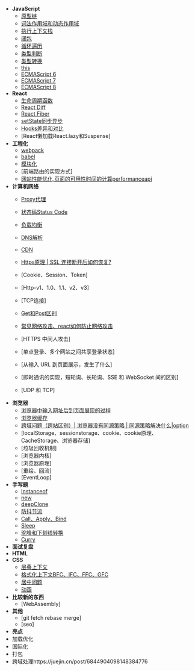 - **JavaScript**
  - [原型链](base/javascript/prototypeChain.md)
  - [词法作用域和动态作用域](base/javascript/scope.md)
  - [执行上下文栈](base/javascript/ecStack.md)
  <!-- - [变量对象](base/javascript/vo.md) -->
  <!-- - [作用域链](base/javascript/scopeChain.md) -->
  <!-- - [执行上下文](base/javascript/ec.md) -->
  - [闭包](base)
  - [循环遍历](base)
  - [类型判断](base)
  - [类型转换](base)
  - [this](base)
  - [ECMAScript 6](base)
  - [ECMAScript 7](base)
  - [ECMAScript 8](base)
- **React**
  - [生命周期函数](base/guide.md)
  - [React Diff](base/guide.md)
  - [React Fiber](base)
  - [setState同步异步](base/)
  - [Hooks差异和对比](base/)
  - [React懒加载React.lazy和Suspense]
- **工程化**
  - [webpack](base/project/webpack.md)
  - [babel](base/project/babel.md)
  - [模块化](base/project/babel.md)
  - [前端路由的实现方式]
  - [网站性能优化,页面的可用性时间的计算performanceapi](https://mp.weixin.qq.com/s?__biz=MzUxMTcwOTM4Mg==&mid=2247483962&idx=1&sn=f9337ad983c6303811eb43d07d9f23d5&chksm=f96edb93ce195285943211e645cc683989826abdaaa8ab0b073a20761369ed04843c835c50b7#rd)
- **计算机网络**
  - [Proxy代理](base/network/proxy.md)
  - [状态码Status Code](base/network/code.md)
  - [负载均衡](base/network/loadBalance.md)

  - [DNS解析](base/network/dns.md)
  - [CDN](base/network/cdn.md)
  - [Https原理 | SSL 连接断开后如何恢复?](base/network/https.md)
  - [Cookie、Session、Token]
  - [Http-v1、1.0、1.1、v2、v3]
  - [TCP连接]
  - [Get和Post区别](base/network/request.md)
  - [常见网络攻击、react如何防止网络攻击](base/network/attacks.md)
  - [HTTPS 中间人攻击]
  - [单点登录、多个网站之间共享登录状态]
  - [从输入 URL 到页面展示，发生了什么]
  - [即时通讯的实现，短轮询、长轮询、SSE 和 WebSocket 间的区别]
  - [UDP 和 TCP]
- **浏览器**
  - [浏览器中输入网址后到页面展现的过程](base/)
  - [浏览器缓存](base/test.md)
  - [跨域问题（跨站区别）| 浏览器没有同源策略 | 同源策略解决什么|option](base/test.md)
  - [localStorage、sessionstorage、cookie、cookie原理、CacheStorage、浏览器存储]
  - [垃圾回收机制]
  - [浏览器内核]
  - [浏览器原理]
  - [重绘、回流]
  - [EventLoop]
- **手写题**
  - [Instanceof](base/codeWriting/instanceof.md)
  - [new](base/codeWriting/new.md)
  - [deepClone](base/codeWriting/deepClone.md)
  - [防抖节流](base/codeWriting/debounce-throttle.md)
  - [Call、Apply、Bind](base/codeWriting/call-apply-bind.md)
  - [Sleep](base/codeWriting/sleep.md)
  - [驼峰和下划线转换](base/codeWriting/hump.md)
  - [Curry](base/codeWriting/curry.md)
- **面试复盘**
- **HTML**
- **CSS**
  - [层叠上下文](base)
  - [格式化上下文BFC、IFC、FFC、GFC](base/guide.md)
  - [居中问题](base/guide.md)
  - [动画](base/guide.md)
- **比较新的东西**
  - [WebAssembly]
- **其他**
  - [git fetch rebase merge]
  - [seo]
- **亮点**
- 加载优化
- 国际化
- 打包
- 跨域处理https://juejin.cn/post/6844904098148384776

